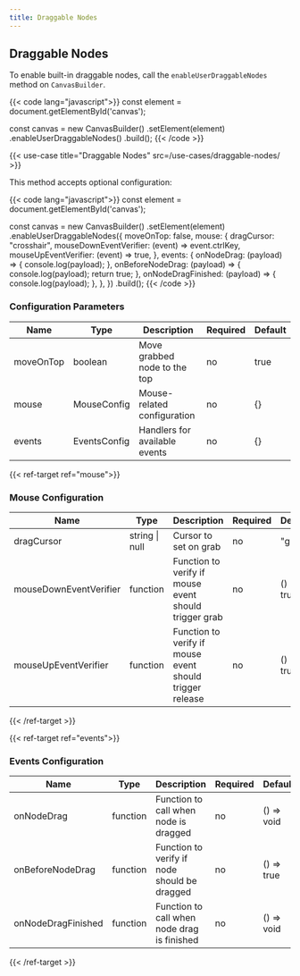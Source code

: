 ```yaml
---
title: Draggable Nodes
---
```


## Draggable Nodes

To enable built-in draggable nodes, call the `enableUserDraggableNodes` method on `CanvasBuilder`.

{{< code lang="javascript">}}
const element = document.getElementById('canvas');

const canvas = new CanvasBuilder()
  .setElement(element)
  .enableUserDraggableNodes()
  .build();
{{< /code >}}

{{< use-case title="Draggable Nodes" src=/use-cases/draggable-nodes/ >}}

This method accepts optional configuration:

{{< code lang="javascript">}}
const element = document.getElementById('canvas');

const canvas = new CanvasBuilder()
  .setElement(element)
  .enableUserDraggableNodes({
    moveOnTop: false,
    mouse: {
      dragCursor: "crosshair",
      mouseDownEventVerifier: (event) => event.ctrlKey,
      mouseUpEventVerifier: (event) => true,
    },
    events: {
      onNodeDrag: (payload) => {
        console.log(payload);
      },
      onBeforeNodeDrag: (payload) => {
        console.log(payload);
        return true;
      },
      onNodeDragFinished: (payload) => {
        console.log(payload);
      },
    },
  })
  .build();
{{< /code >}}

### Configuration Parameters

| Name      | Type                                        | Description                   | Required | Default |
|-----------|---------------------------------------------|-------------------------------|----------|---------|
| moveOnTop | boolean                                     | Move grabbed node to the top  | no       | true    |
| mouse     | <span data-ref="mouse">MouseConfig</span>   | Mouse-related configuration   | no       | {}      |
| events    | <span data-ref="events">EventsConfig</span> | Handlers for available events | no       | {}      |

{{< ref-target ref="mouse">}}

### Mouse Configuration

| Name                   | Type           | Description                                              | Required | Default    |
|------------------------|----------------|----------------------------------------------------------|----------|------------|
| dragCursor             | string \| null | Cursor to set on grab                                    | no       | "grab"     |
| mouseDownEventVerifier | function       | Function to verify if mouse event should trigger grab    | no       | () => true |
| mouseUpEventVerifier   | function       | Function to verify if mouse event should trigger release | no       | () => true |

{{< /ref-target >}}

{{< ref-target ref="events">}}

### Events Configuration

| Name               | Type     | Description                                   | Required | Default    |
|--------------------|----------|-----------------------------------------------|----------|------------|
| onNodeDrag         | function | Function to call when node is dragged         | no       | () => void |
| onBeforeNodeDrag   | function | Function to verify if node should be dragged  | no       | () => true |
| onNodeDragFinished | function | Function to call when node drag is finished   | no       | () => void |

{{< /ref-target >}}

